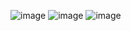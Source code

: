 ![image](https://github.com/karkir0003/ML-Specialization-Coursera/assets/54720987/d71acc16-49f4-445f-84cf-fc588e92dbc4)
![image](https://github.com/karkir0003/ML-Specialization-Coursera/assets/54720987/842b233f-a544-41ce-bd29-7128d8fc3c41)
![image](https://github.com/karkir0003/ML-Specialization-Coursera/assets/54720987/6d9bf1ea-e1bb-464d-b377-b3510e8c0c48)
